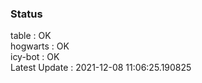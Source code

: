 ### Status


table : OK  
hogwarts : OK  
icy-bot : OK  
Latest Update : 2021-12-08 11:06:25.190825
